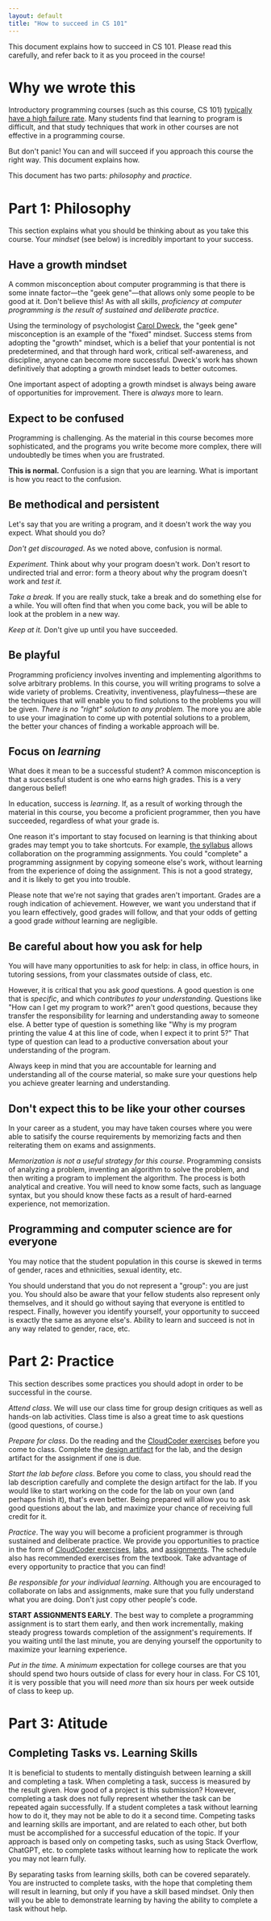 ```yaml
---
layout: default
title: "How to succeed in CS 101"
---
```


This document explains how to succeed in CS 101.  Please read this carefully, and refer back to it as you proceed in the course!

# Why we wrote this

Introductory programming courses (such as this course, CS 101) [typically have a high failure rate](http://cs.au.dk/~mec/publications/journal/25--bulletin2007.pdf).  Many students find that learning to program is difficult, and that study techniques that work in other courses are not effective in a programming course.

But don't panic!  You can and will succeed if you approach this course the right way.  This document explains how.

This document has two parts: *philosophy* and *practice*.

# Part 1: Philosophy

This section explains what you should be thinking about as you take this course.  Your *mindset* (see below) is incredibly important to your success.

## Have a growth mindset

A common misconception about computer programming is that there is some innate factor&mdash;the "geek gene"&mdash;that allows only some people to be good at it.  Don't believe this!  As with all skills, *proficiency at computer programming is the result of sustained and deliberate practice*.

Using the terminology of psychologist [Carol Dweck](http://psychology.stanford.edu/~dweck/), the "geek gene" misconception is an example of the "fixed" mindset.  Success stems from adopting the "growth" mindset, which is a belief that your pontential is not predetermined, and that through hard work, critical self-awareness, and discipline, anyone can become more successful.  Dweck's work has shown definitively that adopting a growth mindset leads to better outcomes.

One important aspect of adopting a growth mindset is always being aware of opportunities for improvement.  There is *always* more to learn.

## Expect to be confused

Programming is challenging.  As the material in this course becomes more sophisticated, and the programs you write become more complex, there will undoubtedly be times when you are frustrated.

**This is normal.**  Confusion is a sign that you are learning.  What is important is how you react to the confusion.

## Be methodical and persistent

Let's say that you are writing a program, and it doesn't work the way you expect.  What should you do?

*Don't get discouraged*.  As we noted above, confusion is normal.

*Experiment.*  Think about why your program doesn't work.   Don't resort to undirected trial and error: form a theory about why the program doesn't work and *test it.*

*Take a break.*  If you are really stuck, take a break and do something else for a while.  You will often find that when you come back, you will be able to look at the problem in a new way.

*Keep at it.*  Don't give up until you have succeeded.

## Be playful

Programming proficiency involves inventing and implementing algorithms to solve arbitrary problems.  In this course, you will writing programs to solve a wide variety of problems.  Creativity, inventiveness, playfulness&mdash;these are the techniques that will enable you to find solutions to the problems you will be given.  *There is no "right" solution to any problem.*  The more you are able to use your imagination to come up with potential solutions to a problem, the better your chances of finding a workable approach will be.

## Focus on *learning*

What does it mean to be a successful student?  A common misconception is that a successful student is one who earns high grades.  This is a very dangerous belief!

In education, success is *learning*.  If, as a result of working through the material in this course, you become a proficient programmer, then you have succeeded, regardless of what your grade is.

One reason it's important to stay focused on learning is that thinking about grades may tempt you to take shortcuts.  For example, [the syllabus](syllabus.html) allows collaboration on the programming assignments.  You could "complete" a programming assignment by copying someone else's work, without learning from the experience of doing the assignment.  This is not a good strategy, and it is likely to get you into trouble.

Please note that we're not saying that grades aren't important.  Grades are a rough indication of achievement.  However, we want you understand that if you learn effectively, good grades will follow, and that your odds of getting a good grade *without* learning are negligible.

## Be careful about how you ask for help

You will have many opportunities to ask for help: in class, in office hours, in tutoring sessions, from your classmates outside of class, etc.

However, it is critical that you ask *good* questions.  A good question is one that is *specific*, and which *contributes to your understanding*.  Questions like "How can I get my program to work?" aren't good questions, because they transfer the responsibility for learning and understanding away to someone else.  A better type of question is something like "Why is my program printing the value 4 at this line of code, when I expect it to print 5?"  That type of question can lead to a productive conversation about your understanding of the program.

Always keep in mind that you are accountable for learning and understanding all of the course material, so make sure your questions help you achieve greater learning and understanding.

## Don't expect this to be like your other courses

In your career as a student, you may have taken courses where you were able to satisify the course requirements by memorizing facts and then reiterating them on exams and assignments.

*Memorization is not a useful strategy for this course.*  Programming consists of analyzing a problem, inventing an algorithm to solve the problem, and then writing a program to implement the algorithm.  The process is both analytical and creative.  You will need to know some facts, such as language syntax, but you should know these facts as a result of hard-earned experience, not memorization.

## Programming and computer science are for everyone

You may notice that the student population in this course is skewed in terms of gender, races and ethnicities, sexual identity, etc.

You should understand that you do not represent a "group": you are just you.  You should also be aware that your fellow students also represent only themselves, and it should go without saying that everyone is entitled to respect.  Finally, however you identify yourself, your opportunity to succeed is exactly the same as anyone else's.  Ability to learn and succeed is not in any way related to gender, race, etc.

# Part 2: Practice

This section describes some practices you should adopt in order to be successful in the course.

*Attend class*.  We will use our class time for group design critiques as well as hands-on lab activities.  Class time is also a great time to ask questions (good questions, of course.)

*Prepare for class*.  Do the reading and the [CloudCoder exercises](schedule.html) before you come to class.  Complete the [design artifact](design/index.html) for the lab, and the design artifact for the assignment if one is due.

*Start the lab before class*. Before you come to class, you should read the lab description carefully and complete the design artifact for the lab.  If you would like to start working on the code for the lab on your own (and perhaps finish it), that's even better.  Being prepared will allow you to ask good questions about the lab, and maximize your chance of receiving full credit for it.

*Practice*.  The way you will become a proficient programmer is through sustained and deliberate practice.  We provide you opportunities to practice in the form of [CloudCoder exercises](schedule.html), [labs](labs/index.html), and [assignments](assign/index.html).  The schedule also has recommended exercises from the textbook.  Take advantage of every opportunity to practice that you can find!

*Be responsible for your individual learning*.  Although you are encouraged to collaborate on labs and assignments, make sure that you fully understand what you are doing.  Don't just copy other people's code.

**START ASSIGNMENTS EARLY**.  The best way to complete a programming assignment is to start them early, and then work incrementally, making steady progress towards completion of the assignment's requirements.  If you waiting until the last minute, you are denying yourself the opportunity to maximize your learning experience.

*Put in the time.*  A *minimum* expectation for college courses are that you should spend two hours outside of class for every hour in class.  For CS 101, it is very possible that you will need *more* than six hours per week outside of class to keep up.

# Part 3: Atitude

## Completing Tasks vs. Learning Skills

It is beneficial to students to mentally distinguish between learning a skill and completing a task. When completing a task, success is measured by the result given. How good of a project is this submission? However, completing a task does not fully represent whether the task can be repeated again successfully. If a student completes a task without learning how to do it, they may not be able to do it a second time. Competing tasks and learning skills are important, and are related to each other, but both must be accomplished for a successful education of the topic. If your approach is based only on competing tasks, such as using Stack Overflow, ChatGPT, etc. to complete tasks without learning how to replicate the work you may not learn fully.

By separating tasks from learning skills, both can be covered separately. You are instructed to complete tasks, with the hope that completing them will result in learning, but only if you have a skill based mindset. Only then will you be able to demonstrate learning by having the ability to complete a task without help. 

<!-- vim:set wrap: ­-->
<!-- vim:set linebreak: -->
<!-- vim:set nolist: -->
